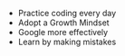 + Practice coding every day
+ Adopt a Growth Mindset
+ Google more effectively
+ Learn by making mistakes
